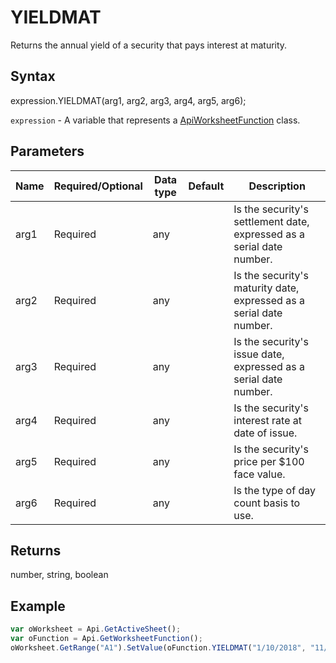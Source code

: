 # YIELDMAT

Returns the annual yield of a security that pays interest at maturity.

## Syntax

expression.YIELDMAT(arg1, arg2, arg3, arg4, arg5, arg6);

`expression` - A variable that represents a [ApiWorksheetFunction](../ApiWorksheetFunction.md) class.

## Parameters

| **Name** | **Required/Optional** | **Data type** | **Default** | **Description** |
| ------------- | ------------- | ------------- | ------------- | ------------- |
| arg1 | Required | any |  | Is the security's settlement date, expressed as a serial date number. |
| arg2 | Required | any |  | Is the security's maturity date, expressed as a serial date number. |
| arg3 | Required | any |  | Is the security's issue date, expressed as a serial date number. |
| arg4 | Required | any |  | Is the security's interest rate at date of issue. |
| arg5 | Required | any |  | Is the security's price per $100 face value. |
| arg6 | Required | any |  | Is the type of day count basis to use. |

## Returns

number, string, boolean

## Example



```javascript
var oWorksheet = Api.GetActiveSheet();
var oFunction = Api.GetWorksheetFunction();
oWorksheet.GetRange("A1").SetValue(oFunction.YIELDMAT("1/10/2018", "11/20/2019", "1/1/2017", "6.00%", 90));
```
